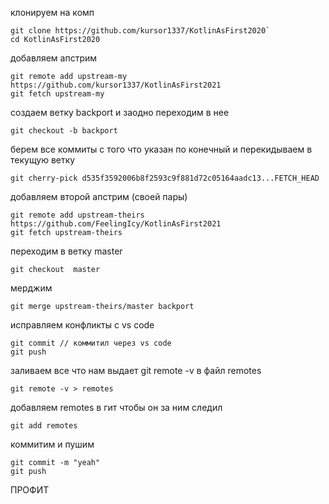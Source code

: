 клонируем на комп
```
git clone https://github.com/kursor1337/KotlinAsFirst2020`
cd KotlinAsFirst2020
```
добавляем апстрим
```
git remote add upstream-my https://github.com/kursor1337/KotlinAsFirst2021
git fetch upstream-my
```
создаем ветку backport и заодно переходим в нее
```
git checkout -b backport
```
берем все коммиты с того что указан по конечный и перекидываем в текущую ветку
```
git cherry-pick d535f3592006b8f2593c9f881d72c05164aadc13...FETCH_HEAD
```
добавляем второй апстрим (своей пары)
```
git remote add upstream-theirs https://github.com/FeelingIcy/KotlinAsFirst2021
git fetch upstream-theirs
```
переходим в ветку master
```
git checkout  master
```
мерджим
```
git merge upstream-theirs/master backport
```
исправляем конфликты с vs code
```
git commit // коммитил через vs code
git push
```
заливаем все что нам выдает git remote -v в файл remotes
```
git remote -v > remotes
```
добавляем remotes в гит чтобы он за ним следил
```
git add remotes
```
коммитим и пушим
```
git commit -m "yeah"
git push
```
ПРОФИТ
